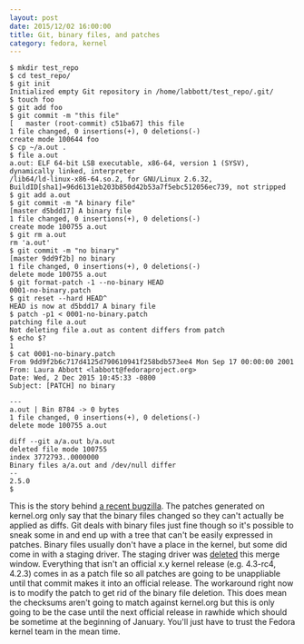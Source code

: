 ```yaml
---
layout: post
date: 2015/12/02 16:00:00
title: Git, binary files, and patches
category: fedora, kernel
---
```

	$ mkdir test_repo
	$ cd test_repo/
	$ git init
	Initialized empty Git repository in /home/labbott/test_repo/.git/
	$ touch foo
	$ git add foo
	$ git commit -m "this file"
	[	master (root-commit) c51ba67] this file
	1 file changed, 0 insertions(+), 0 deletions(-)
	create mode 100644 foo
	$ cp ~/a.out .
	$ file a.out
	a.out: ELF 64-bit LSB executable, x86-64, version 1 (SYSV), dynamically linked, interpreter
	/lib64/ld-linux-x86-64.so.2, for GNU/Linux 2.6.32,
	BuildID[sha1]=96d6131eb203b850d42b53a7f5ebc512056ec739, not stripped
	$ git add a.out
	$ git commit -m "A binary file"
	[master d5bdd17] A binary file
	1 file changed, 0 insertions(+), 0 deletions(-)
	create mode 100755 a.out
	$ git rm a.out
	rm 'a.out'
	$ git commit -m "no binary"
	[master 9dd9f2b] no binary
	1 file changed, 0 insertions(+), 0 deletions(-)
	delete mode 100755 a.out
	$ git format-patch -1 --no-binary HEAD
	0001-no-binary.patch
	$ git reset --hard HEAD^
	HEAD is now at d5bdd17 A binary file
	$ patch -p1 < 0001-no-binary.patch
	patching file a.out
	Not deleting file a.out as content differs from patch
	$ echo $?
	1
	$ cat 0001-no-binary.patch
	From 9dd9f2b6c717d4125d790610941f258bdb573ee4 Mon Sep 17 00:00:00 2001
	From: Laura Abbott <labbott@fedoraproject.org>
	Date: Wed, 2 Dec 2015 10:45:33 -0800
	Subject: [PATCH] no binary

	---
	a.out | Bin 8784 -> 0 bytes
	1 file changed, 0 insertions(+), 0 deletions(-)
	delete mode 100755 a.out

	diff --git a/a.out b/a.out
	deleted file mode 100755
	index 3772793..0000000
	Binary files a/a.out and /dev/null differ
	-- 
	2.5.0
	$

This is the story behind
[a recent bugzilla](https://bugzilla.redhat.com/show_bug.cgi?id=1284720).
The patches generated on kernel.org only say that the binary files changed
so they can't actually be applied as diffs.
Git deals with binary files just fine though so it's possible to sneak
some in and end up with a tree that can't be easily expressed in patches.
Binary files usually don't have a place in the kernel, but some
did come in with a staging driver. The staging driver was
[deleted](https://git.kernel.org/cgit/linux/kernel/git/torvalds/linux.git/commit/?id=6512edec48b2ccfe9bb969ce26ebbbcd49de6c4b)
this merge window. Everything that isn't an official x.y kernel release (e.g.
4.3-rc4, 4.2.3) comes in as a patch file so all patches are going to be
unappliable until that commit makes it into an official release. The workaround
right now is to modify the patch to get rid of the binary file deletion. This
does mean the checksums aren't going to match against kernel.org but this is
only going to be the case until the next official release in rawhide which
should be sometime at the beginning of January. You'll just have to
trust the Fedora kernel team in the mean time.
